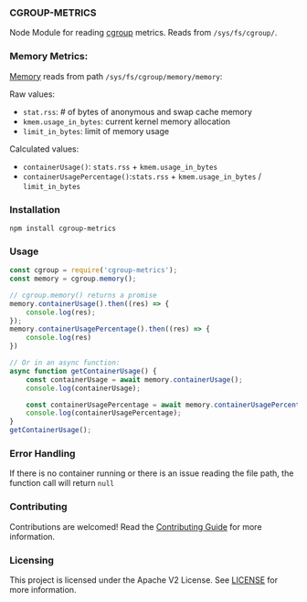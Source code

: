 ### CGROUP-METRICS

Node Module for reading [cgroup](https://www.kernel.org/doc/Documentation/cgroup-v1/) metrics. Reads from `/sys/fs/cgroup/`. 

### Memory Metrics:

[Memory](https://www.kernel.org/doc/Documentation/cgroup-v1/memory.txt) reads from path `/sys/fs/cgroup/memory/memory`:

Raw values:
- `stat.rss`: # of bytes of anonymous and swap cache memory
- `kmem.usage_in_bytes`: current kernel memory allocation
- `limit_in_bytes`: limit of memory usage

Calculated values:
- `containerUsage()`: `stats.rss` + `kmem.usage_in_bytes`
- `containerUsagePercentage()`:`stats.rss` + `kmem.usage_in_bytes` / `limit_in_bytes`


### Installation

```
npm install cgroup-metrics
```

### Usage

```javascript
const cgroup = require('cgroup-metrics');
const memory = cgroup.memory();

// cgroup.memory() returns a promise
memory.containerUsage().then((res) => {
    console.log(res);
});
memory.containerUsagePercentage().then((res) => {
    console.log(res)
})

// Or in an async function:
async function getContainerUsage() {
    const containerUsage = await memory.containerUsage();
    console.log(containerUsage);

    const containerUsagePercentage = await memory.containerUsagePercentage();
    console.log(containerUsagePercentage);
}
getContainerUsage();
```
### Error Handling

If there is no container running or there is an issue reading the file path, the function call will return `null`

### Contributing

Contributions are welcomed! Read the [Contributing Guide](./CONTRIBUTING.md) for more information.

### Licensing

This project is licensed under the Apache V2 License. See [LICENSE](LICENSE) for more information.
